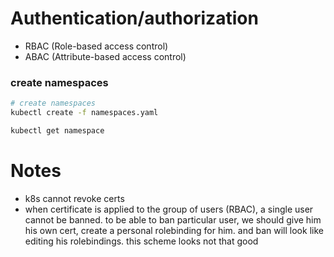 # Authentication/authorization

- RBAC (Role-based access control)
- ABAC (Attribute-based access control)

### create namespaces
```bash
# create namespaces
kubectl create -f namespaces.yaml

kubectl get namespace
```

# Notes

- k8s cannot revoke certs
- when certificate is applied to the group of users (RBAC), a single user cannot be banned. to be able to ban particular user,
we should give him his own cert, create a personal rolebinding for him. and ban will look like editing his rolebindings.
this scheme looks not that good
